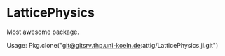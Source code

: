 # LatticePhysics

Most awesome package.

Usage: Pkg.clone("git@gitsrv.thp.uni-koeln.de:attig/LatticePhysics.jl.git")

